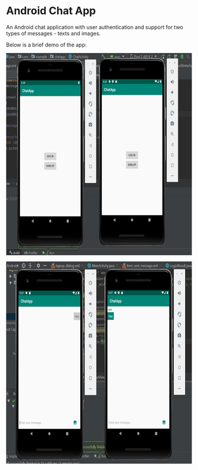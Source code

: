 # Android Chat App

An Android chat application with user authentication and support for two types of messages - texts and images.

Below is a brief demo of the app:

<img style="-webkit-user-select: none;margin: auto;cursor: zoom-in;" 
src="https://raw.githubusercontent.com/ndqchi/android-chat-app/master/demo_homepage.png" width="700" height="550">

<img style="-webkit-user-select: none;margin: auto;cursor: zoom-in;" 
src="https://raw.githubusercontent.com/ndqchi/android-chat-app/master/demo.png" width="700" height="550">


